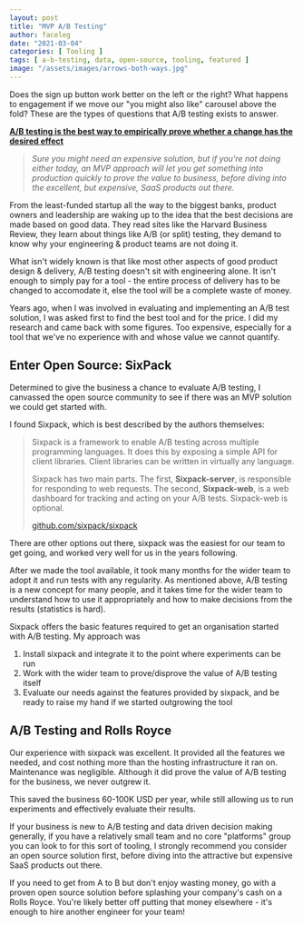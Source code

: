```yaml
---
layout: post
title: "MVP A/B Testing"
author: faceleg
date: "2021-03-04"
categories: [ Tooling ]
tags: [ a-b-testing, data, open-source, tooling, featured ]
image: "/assets/images/arrows-both-ways.jpg"
---
```


Does the sign up button work better on the left or the right? What happens to engagement if we move our "you might also like" carousel above the fold? These are the types of questions that A/B testing exists to answer.

**[A/B testing is the best way to empirically prove whether a change has the desired effect](https://hbr.org/2017/06/a-refresher-on-ab-testing)**

> _Sure you might need an expensive solution, but if you're not doing either today, an MVP approach will let you get something into production quickly to prove the value to business, before diving into the excellent, but expensive, SaaS products out there._

From the least-funded startup all the way to the biggest banks, product owners and leadership are waking up to the idea that the best decisions are made based on good data. They read sites like the Harvard Business Review, they learn about things like A/B (or split) testing, they demand to know why your engineering & product teams are not doing it.

What isn't widely known is that like most other aspects of good product design & delivery, A/B testing doesn't sit with engineering alone. It isn't enough to simply pay for a tool - the entire process of delivery has to be changed to accomodate it, else the tool will be a complete waste of money.

Years ago, when I was involved in evaluating and implementing an A/B test solution, I was asked first to find the best tool and for the price. I did my research and came back with some figures. Too expensive, especially for a tool that we've no experience with and whose value we cannot quantify.

## Enter Open Source: SixPack

Determined to give the business a chance to evaluate A/B testing, I canvassed the open source community to see if there was an MVP solution we could get started with.

I found Sixpack, which is best described by the authors themselves:

> Sixpack is a framework to enable A/B testing across multiple programming languages. It does this by exposing a simple API for client libraries. Client libraries can be written in virtually any language.
> 
> Sixpack has two main parts. The first, **Sixpack-server**, is responsible for responding to web requests. The second, **Sixpack-web**, is a web dashboard for tracking and acting on your A/B tests. Sixpack-web is optional.
> 
> [github.com/sixpack/sixpack](https://github.com/sixpack/sixpack)

There are other options out there, sixpack was the easiest for our team to get going, and worked very well for us in the years following.

After we made the tool available, it took many months for the wider team to adopt it and run tests with any regularity. As mentioned above, A/B testing is a new concept for many people, and it takes time for the wider team to understand how to use it appropriately and how to make decisions from the results (statistics is hard).

Sixpack offers the basic features required to get an organisation started with A/B testing. My approach was

1. Install sixpack and integrate it to the point where experiments can be run
2. Work with the wider team to prove/disprove the value of A/B testing itself
3. Evaluate our needs against the features provided by sixpack, and be ready to raise my hand if we started outgrowing the tool

## A/B Testing and Rolls Royce

Our experience with sixpack was excellent. It provided all the features we needed, and cost nothing more than the hosting infrastructure it ran on. Maintenance was negligible. Although it did prove the value of A/B testing for the business, we never outgrew it.

This saved the business 60-100K USD per year, while still allowing us to run experiments and effectively evaluate their results.

If your business is new to A/B testing and data driven decision making generally, if you have a relatively small team and no core "platforms" group you can look to for this sort of tooling, I strongly recommend you consider an open source solution first, before diving into the attractive but expensive SaaS products out there.

If you need to get from A to B but don't enjoy wasting money, go with a proven open source solution before splashing your company's cash on a Rolls Royce. You're likely better off putting that money elsewhere - it's enough to hire another engineer for your team!

## [](https://github.com/sixpack/sixpack#requirements)
